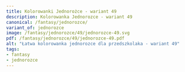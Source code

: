 ```yaml
---
title: Kolorowanki Jednorożce - wariant 49
description: Kolorowanka Jednorozce - wariant 49
canonical: /fantasy/jednorozce/
variant_of: jednorozce
image: /fantasy/jednorozce/49/jednorozce-49.svg
pdf: /fantasy/jednorozce/49/jednorozce-49.pdf
alt: "Łatwa kolorowanka jednorozce dla przedszkolaka - wariant 49"
tags:
- fantasy
- jednorozce
---
```

